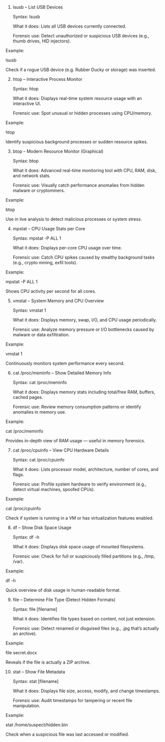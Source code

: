 1. lsusb – List USB Devices

    Syntax: lsusb

    What it does: Lists all USB devices currently connected.

    Forensic use: Detect unauthorized or suspicious USB devices (e.g., thumb drives, HID injectors).

Example:

lsusb

Check if a rogue USB device (e.g. Rubber Ducky or storage) was inserted.

2. htop – Interactive Process Monitor

    Syntax: htop

    What it does: Displays real-time system resource usage with an interactive UI.

    Forensic use: Spot unusual or hidden processes using CPU/memory.

Example:

htop

Identify suspicious background processes or sudden resource spikes.

3. btop – Modern Resource Monitor (Graphical)

    Syntax: btop

    What it does: Advanced real-time monitoring tool with CPU, RAM, disk, and network stats.

    Forensic use: Visually catch performance anomalies from hidden malware or cryptominers.

Example:

btop

Use in live analysis to detect malicious processes or system stress.

4. mpstat – CPU Usage Stats per Core

    Syntax: mpstat -P ALL 1

    What it does: Displays per-core CPU usage over time.

    Forensic use: Catch CPU spikes caused by stealthy background tasks (e.g., crypto mining, exfil tools).

Example:

mpstat -P ALL 1

Shows CPU activity per second for all cores.

5. vmstat – System Memory and CPU Overview

    Syntax: vmstat 1

    What it does: Displays memory, swap, I/O, and CPU usage periodically.

    Forensic use: Analyze memory pressure or I/O bottlenecks caused by malware or data exfiltration.

Example:

vmstat 1

Continuously monitors system performance every second.

6. cat /proc/meminfo – Show Detailed Memory Info

    Syntax: cat /proc/meminfo

    What it does: Displays memory stats including total/free RAM, buffers, cached pages.

    Forensic use: Review memory consumption patterns or identify anomalies in memory use.

Example:

cat /proc/meminfo

Provides in-depth view of RAM usage — useful in memory forensics.

7. cat /proc/cpuinfo – View CPU Hardware Details

    Syntax: cat /proc/cpuinfo

    What it does: Lists processor model, architecture, number of cores, and flags.

    Forensic use: Profile system hardware to verify environment (e.g., detect virtual machines, spoofed CPUs).

Example:

cat /proc/cpuinfo

Check if system is running in a VM or has virtualization features enabled.

8. df – Show Disk Space Usage

    Syntax: df -h

    What it does: Displays disk space usage of mounted filesystems.

    Forensic use: Check for full or suspiciously filled partitions (e.g., /tmp, /var).

Example:

df -h

Quick overview of disk usage in human-readable format.

9. file – Determine File Type (Detect Hidden Formats)

    Syntax: file [filename]

    What it does: Identifies file types based on content, not just extension.

    Forensic use: Detect renamed or disguised files (e.g., .jpg that’s actually an archive).

Example:

file secret.docx

Reveals if the file is actually a ZIP archive.

10. stat – Show File Metadata

    Syntax: stat [filename]

    What it does: Displays file size, access, modify, and change timestamps.

    Forensic use: Audit timestamps for tampering or recent file manipulation.

Example:

stat /home/suspect/hidden.bin

Check when a suspicious file was last accessed or modified.
